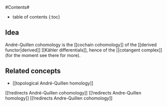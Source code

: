 
#Contents#
* table of contents
{:toc}

## Idea

André-Quillen cohomology is the [[cochain cohomology]] of the [[derived functor|derived]] [[Kähler differentials]], hence of the [[cotangent complex]] (for the moment see there for more).

## Related concepts

* [[topological André-Quillen homology]]

[[!redirects André-Quillen cohomology]]
[[!redirects Andre-Quillen homology]]
[[!redirects Andre-Quillen cohomology]]